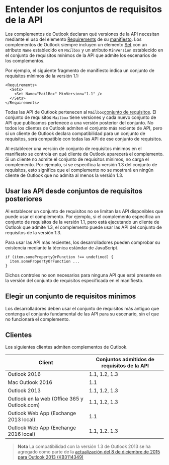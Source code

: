  

# Entender los conjuntos de requisitos de la API

Los complementos de Outlook declaran qué versiones de la API necesitan mediante el uso del elemento [Requirements](https://msdn.microsoft.com/EN-US/library/office/dn592036.aspx) de su [manifiesto](https://msdn.microsoft.com/en-us/library/office/fp123693.aspx). Los complementos de Outlook siempre incluyen un elemento [Set](https://msdn.microsoft.com/EN-US/library/office/dn592049.aspx) con un atributo `Name` establecido en `Mailbox` y un atributo `MinVersion` establecido en el conjunto de requisitos mínimos de la API que admite los escenarios de los complementos.

Por ejemplo, el siguiente fragmento de manifiesto indica un conjunto de requisitos mínimos de la versión 1.1:

```
<Requirements>
  <Sets>
    <Set Name="MailBox" MinVersion="1.1" />
  </Sets>
</Requirements>
```

Todas las API de Outlook pertenecen al `Mailbox`[conjunto de requisitos](https://msdn.microsoft.com/EN-US/library/office/dn535871.aspx#SpecifyRequirementSets_intro). El conjunto de requisitos `Mailbox` tiene versiones y cada nuevo conjunto de API que publicamos pertenece a una versión posterior del conjunto. No todos los clientes de Outlook admiten el conjunto más reciente de API, pero si un cliente de Outlook declara compatibilidad para un conjunto de requisitos, será compatible con todas las API de ese conjunto de requisitos.

Al establecer una versión de conjunto de requisitos mínimos en el manifiesto se controla en qué cliente de Outlook aparecerá el complemento. Si un cliente no admite el conjunto de requisitos mínimos, no carga el complemento. Por ejemplo, si se especifica la versión 1.3 del conjunto de requisitos, esto significa que el complemento no se mostrará en ningún cliente de Outlook que no admita al menos la versión 1.3.

## Usar las API desde conjuntos de requisitos posteriores

Al establecer un conjunto de requisitos no se limitan las API disponibles que puede usar el complemento. Por ejemplo, si el complemento especifica un conjunto de requisitos de la versión 1.1, pero está ejecutando un cliente de Outlook que admite 1.3, el complemento puede usar las API del conjunto de requisitos de la versión 1.3\.

Para usar las API más recientes, los desarrolladores pueden comprobar su existencia mediante la técnica estándar de JavaScript.

```
if (item.somePropertyOrFunction !== undefined) {
  item.somePropertyOrFunction ...
}
```

Dichos controles no son necesarios para ninguna API que esté presente en la versión del conjunto de requisitos especificada en el manifiesto.

## Elegir un conjunto de requisitos mínimos

Los desarrolladores deben usar el conjunto de requisitos más antiguo que contenga el conjunto fundamental de las API para su escenario, sin el que no funcionará el complemento.

## Clientes

Los siguientes clientes admiten complementos de Outlook.

| Client | Conjuntos admitidos de requisitos de la API |
| --- | --- |
| Outlook 2016 | 1.1, 1.2, 1.3 |
| Mac Outlook 2016 | 1.1 |
| Outlook 2013 | 1.1, 1.2, 1.3 |
| Outlook en la web (Office 365 y Outlook.com) | 1.1, 1.2, 1.3 |
| Outlook Web App (Exchange 2013 local) | 1.1 |
| Outlook Web App (Exchange 2016 local) | 1.1, 1.2. 1.3 |
>**Nota** La compatibilidad con la versión 1.3 de Outlook 2013 se ha agregado como parte de la [actualización del 8 de diciembre de 2015 para Outlook 2013 (KB3114349)](https://support.microsoft.com/en-us/kb/3114349)
